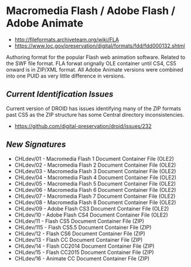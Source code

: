 # Macromedia Flash / Adobe Flash / Adobe Animate
- http://fileformats.archiveteam.org/wiki/FLA
- https://www.loc.gov/preservation/digital/formats/fdd/fdd000132.shtml

Authoring format for the popular Flash web animation software. Related to the SWF file format. FLA forwat orignally OLE container until CS4, CS5 onward is in ZIP/XML format. All Adobe Animate versions were combined into one PUID as very little difference in versions.

## *Current Identification Issues*
Current version of DROID has issues identifying many of the ZIP formats past CS5 as the ZIP structure has some Central directory inconsistencies.
- https://github.com/digital-preservation/droid/issues/232

## *New Signatures*

- CHLdev/01 - Macromedia Flash 1 Document Container File (OLE2)
- CHLdev/02 - Macromedia Flash 2 Document Container File (OLE2)
- CHLdev/03 - Macromedia Flash 3 Document Container File (OLE2)
- CHLdev/04 - Macromedia Flash 4 Document Container File (OLE2)
- CHLdev/05 - Macromedia Flash 5 Document Container File (OLE2)
- CHLdev/06 - Macromedia Flash 6 Document Container File (OLE2)
- CHLdev/07 - Macromedia Flash 7 Document Container File (OLE2)
- CHLdev/08 - Macromedia Flash 8 Document Container File (OLE2)
- CHLdev/09 - Adobe Flash CS3 Document Container File (OLE2)
- CHLdev/10 - Adobe Flash CS4 Document Container File (OLE2)
- CHLdev/11 - Flash CS5 Document Container File (ZIP)
- CHLdev/115 - Flash CS5.5 Document Container File (ZIP)
- CHLdev/12 - Flash CS6 Document Container File (ZIP)
- CHLdev/13 - Flash CC Document Container File (ZIP)      
- CHLdev/14 - Flash CC2014 Document Container File (ZIP)
- CHLdev/15 - Flash CC2015 Document Container File (ZIP)
- CHLdev/16 - Animate CC Document Container File (ZIP)

